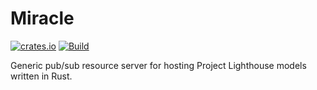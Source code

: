 # Miracle

[![crates.io](https://img.shields.io/crates/v/miracle)](https://crates.io/crates/miracle)
[![Build](https://github.com/fwcd/miracle/actions/workflows/build.yml/badge.svg)](https://github.com/fwcd/miracle/actions/workflows/build.yml)

Generic pub/sub resource server for hosting Project Lighthouse models written in Rust.
